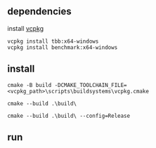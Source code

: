 ## dependencies
install [vcpkg](https://vcpkg.io/)

```
vcpkg install tbb:x64-windows
vcpkg install benchmark:x64-windows
```

## install

```
cmake -B build -DCMAKE_TOOLCHAIN_FILE=<vcpkg_path>\scripts\buildsystems\vcpkg.cmake

cmake --build .\build\

cmake --build .\build\ --config=Release
```

## run

```

```